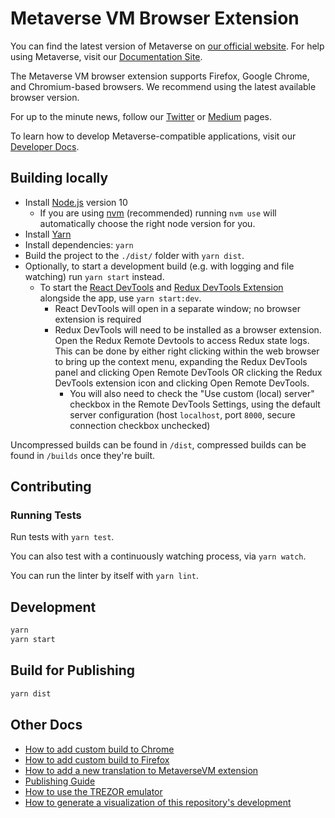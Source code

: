 # Metaverse VM Browser Extension

You can find the latest version of Metaverse on [our official website](https://mvs.org/). For help using Metaverse, visit our [Documentation Site](https://docs.mvs.org).

The Metaverse VM browser extension supports Firefox, Google Chrome, and Chromium-based browsers. We recommend using the latest available browser version.

For up to the minute news, follow our [Twitter](https://twitter.com/mvs_org) or [Medium](https://medium.com/metaverse-blockchain) pages.

To learn how to develop Metaverse-compatible applications, visit our [Developer Docs](https://docs.mvs.org/).

## Building locally

- Install [Node.js](https://nodejs.org) version 10
    - If you are using [nvm](https://github.com/creationix/nvm#installation) (recommended) running `nvm use` will automatically choose the right node version for you.
- Install [Yarn](https://yarnpkg.com/en/docs/install)
- Install dependencies: `yarn`
- Build the project to the `./dist/` folder with `yarn dist`.
- Optionally, to start a development build (e.g. with logging and file watching) run `yarn start` instead.
    - To start the [React DevTools](https://github.com/facebook/react-devtools) and [Redux DevTools Extension](http://extension.remotedev.io)
      alongside the app, use `yarn start:dev`.
      - React DevTools will open in a separate window; no browser extension is required
      - Redux DevTools will need to be installed as a browser extension. Open the Redux Remote Devtools to access Redux state logs. This can be done by either right clicking within the web browser to bring up the context menu, expanding the Redux DevTools panel and clicking Open Remote DevTools OR clicking the Redux DevTools extension icon and clicking Open Remote DevTools.
        - You will also need to check the "Use custom (local) server" checkbox in the Remote DevTools Settings, using the default server configuration (host `localhost`, port `8000`, secure connection checkbox unchecked)

Uncompressed builds can be found in `/dist`, compressed builds can be found in `/builds` once they're built.

## Contributing

### Running Tests

Run tests with `yarn test`.

You can also test with a continuously watching process, via `yarn watch`.

You can run the linter by itself with `yarn lint`.

## Development

```bash
yarn
yarn start
```

## Build for Publishing

```bash
yarn dist
```

## Other Docs

- [How to add custom build to Chrome](./docs/add-to-chrome.md)
- [How to add custom build to Firefox](./docs/add-to-firefox.md)
- [How to add a new translation to MetaverseVM extension](./docs/translating-guide.md)
- [Publishing Guide](./docs/publishing.md)
- [How to use the TREZOR emulator](./docs/trezor-emulator.md)
- [How to generate a visualization of this repository's development](./development/gource-viz.sh)
